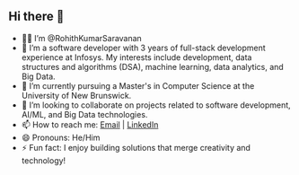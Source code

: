 ## Hi there 👋

- 👦🏻 I’m @RohithKumarSaravanan  
- 👀 I’m a software developer with 3 years of full-stack development experience at Infosys. My interests include development, data structures and algorithms (DSA), machine learning, data analytics, and Big Data.  
- 🌱 I’m currently pursuing a Master's in Computer Science at the University of New Brunswick.  
- 💞️ I’m looking to collaborate on projects related to software development, AI/ML, and Big Data technologies.  
- 📫 How to reach me: [Email](mailto:s.rohithkumar1998@gmail.com) | [LinkedIn](https://linkedin.com/in/srohithkumar)  
- 😄 Pronouns: He/Him  
- ⚡ Fun fact: I enjoy building solutions that merge creativity and technology!  

<!---  
CodeWithRohith/CodeWithRohith is a ✨ special ✨ repository because its `README.md` (this file) appears on your GitHub profile.  
You can click the Preview link to take a look at your changes.  
--->  

